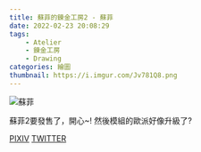 ```yaml
---
title: 蘇菲的鍊金工房2 - 蘇菲
date: 2022-02-23 20:08:29
tags:
    - Atelier
    - 鍊金工房
    - Drawing
categories: 繪圖
thumbnail: https://i.imgur.com/Jv781Q8.png
---
```

![蘇菲](https://i.imgur.com/Jv781Q8.png)

蘇菲2要發售了，開心~!
然後模組的歐派好像升級了?

[PIXIV](https://www.pixiv.net/artworks/93328336)
[TWITTER](https://twitter.com/cylin910021/status/1446781122038304768)

